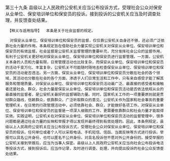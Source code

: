 第三十九条  县级以上人民政府公安机关应当公布投诉方式，受理社会公众对保安从业单位、保安培训单位和保安员的投诉。接到投诉的公安机关应当及时调查处理，并反馈查处结果。 

     【释义与适用指导】  本条是关于社会监督的规定。 

      对保安从业单位、保安培训单位和保安员的监督，仅仅靠公安机关自身还不够，还必须广泛依靠社会力量的作用。本条规定旨在借助社会力量实现公安机关对保安从业单位、保安培训单位和保安员的有效监督。社会监督是公安机关监督管理的重要补充，充分发挥社会公众的监督作用，有利于公安机关更好地对保安从业单位、保安培训单位和保安员进行监督管理。一方面，公安机关本身的人员和力量有限，日常管理活动也比较复杂，而保安从业单位、保安培训单位和保安员的活动千变万化、丰富复杂，公安机关不可能随时随地去检查保安从业单位、保安培训单位和保安员的活动是否违法。另一方面，保安从业单位、保安培训单位和保安员分散在社会的各个领域，其活动也分散在社会的各个方面，渗透于人们日常生活和工作中，只有亲自感受才能了解其服务和管理质量。对保安从业单位、保安培训单位和保安员活动最广泛、最直接的感受者和接触者还是社会、群众，社会力量是保安从业单位、保安培训单位和保安员活动是否依法依规从业的最直接的监督者，是公安机关最好的监督辅助力量。同时，国家机关工作的一项重要原则就是贯彻群众路线，信赖群众，依靠群众，广泛听取群众的意见。公安机关作为国家和社会事务的重要管理机关，在日常的行政管理活动中，必须依靠社会、群众，才能做好各项工作。对保安从业单位、保安培训单位和保安员的监督是一项深入细致的工作，更需要依靠群众和社会力量才能取得实效。实践证明，公安机关在对保安从业单位、保安培训单位和保安员活动的监督管理中，很多问题都是通过社会力量的反映和举报才得以发现并最终得到有效处理的。因此，本条例规定，县级以上人民政府公安机关应当公布投诉方式，受理社会公众对保安从业单位、保安培训单位和保安员的投诉。任何单位或者个人可以采取电话、手机短信、信函、当面反映等方式进行投诉。举报可以具名公开身份，也可以匿名不公开身份。对具名投诉但不愿对外公开身份的，接受举报的公安机关接到举报后，应当为当事人保密。县级以上人民政府公安机关应当向社会公布投诉电活等投诉方式，接到投诉后，应当作记录，及时进行调查、处理，并向提出投诉的社会公众反馈查处结果。